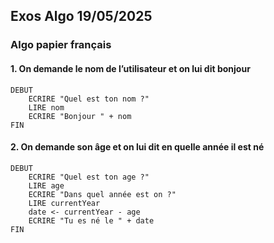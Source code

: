 
## Exos Algo 19/05/2025


### Algo papier français


#### 1. On demande le nom de l’utilisateur et on lui dit bonjour
```
DEBUT
	ECRIRE "Quel est ton nom ?"
	LIRE nom
	ECRIRE "Bonjour " + nom
FIN
```

#### 2. On demande son âge et on lui dit en quelle année il est né
```
DEBUT
	ECRIRE "Quel est ton age ?"
	LIRE age
	ECRIRE "Dans quel année est on ?"
	LIRE currentYear
	date <- currentYear - age
	ECRIRE "Tu es né le " + date
FIN
```
